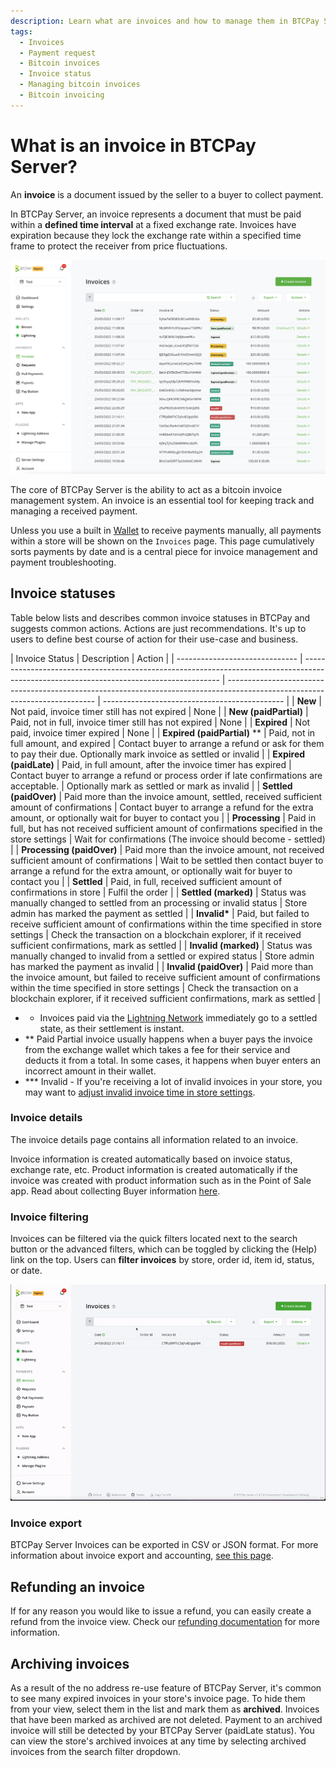 ```yaml
---
description: Learn what are invoices and how to manage them in BTCPay Server.
tags:
  - Invoices
  - Payment request
  - Bitcoin invoices
  - Invoice status
  - Managing bitcoin invoices
  - Bitcoin invoicing
---
```


# What is an invoice in BTCPay Server?

An **invoice** is a document issued by the seller to a buyer to collect payment.

In BTCPay Server, an invoice represents a document that must be paid within a **defined time interval** at a fixed exchange rate. Invoices have expiration because they lock the exchange rate within a specified time frame to protect the receiver from price fluctuations.

![Invoices](./img/invoice/Invoices.png 'BTCPay Server invoices')

The core of BTCPay Server is the ability to act as a bitcoin invoice management system. An invoice is an essential tool for keeping track and managing a received payment.

Unless you use a built in [Wallet](/Wallet.md) to receive payments manually, all payments within a store will be shown on the `Invoices` page. This page cumulatively sorts payments by date and is a central piece for invoice management and payment troubleshooting.

## Invoice statuses

Table below lists and describes common invoice statuses in BTCPay and suggests common actions.
Actions are just recommendations.
It's up to users to define best course of action for their use-case and business.

| Invoice Status                 | Description                                                                                                                             | Action                                                                                                                      |
| ------------------------------ | --------------------------------------------------------------------------------------------------------------------------------------- | --------------------------------------------------------------------------------------------------------------------------- | --------------------------------------------- |
| **New**                        | Not paid, invoice timer still has not expired                                                                                           | None                                                                                                                        |
| **New (paidPartial)**          | Paid, not in full, invoice timer still has not expired                                                                                  | None                                                                                                                        |
| **Expired**                    | Not paid, invoice timer expired                                                                                                         | None                                                                                                                        |
| **Expired (paidPartial)** \*\* | Paid, not in full amount, and expired                                                                                                   | Contact buyer to arrange a refund or ask for them to pay their due. Optionally mark invoice as settled or invalid           |
| **Expired (paidLate)**         | Paid, in full amount, after the invoice timer has expired                                                                               | Contact buyer to arrange a refund or process order if late confirmations are acceptable.                                    | Optionally mark as settled or mark as invalid |
| **Settled (paidOver)**         | Paid more than the invoice amount, settled, received sufficient amount of confirmations                                                 | Contact buyer to arrange a refund for the extra amount, or optionally wait for buyer to contact you                         |
| **Processing**                 | Paid in full, but has not received sufficient amount of confirmations specified in the store settings                                   | Wait for confirmations (The invoice should become - settled)                                                                |
| **Processing (paidOver)**      | Paid more than the invoice amount, not received sufficient amount of confirmations                                                      | Wait to be settled then contact buyer to arrange a refund for the extra amount, or optionally wait for buyer to contact you |
| **Settled**                    | Paid, in full, received sufficient amount of confirmations in store                                                                     | Fulfil the order                                                                                                            |
| **Settled (marked)**           | Status was manually changed to settled from an processing or invalid status                                                             | Store admin has marked the payment as settled                                                                               |
| **Invalid\***                  | Paid, but failed to receive sufficient amount of confirmations within the time specified in store settings                              | Check the transaction on a blockchain explorer, if it received sufficient confirmations, mark as settled                    |
| **Invalid (marked)**           | Status was manually changed to invalid from a settled or expired status                                                                 | Store admin has marked the payment as invalid                                                                               |
| **Invalid (paidOver)**         | Paid more than the invoice amount, but failed to receive sufficient amount of confirmations within the time specified in store settings | Check the transaction on a blockchain explorer, if it received sufficient confirmations, mark as settled                    |

- - Invoices paid via the [Lightning Network](./LightningNetwork.md) immediately go to a settled state, as their settlement is instant.
- \*\* Paid Partial invoice usually happens when a buyer pays the invoice from the exchange wallet which takes a fee for their service and deducts it from a total. In some cases, it happens when buyer enters an incorrect amount in their wallet.
- \*\*\* Invalid - If you're receiving a lot of invalid invoices in your store, you may want to [adjust invalid invoice time in store settings](./FAQ/Stores.md#payment-invalid-if-transactions-fails-to-confirm-minutes-after-invoice-expiration).

### Invoice details

The invoice details page contains all information related to an invoice.

Invoice information is created automatically based on invoice status, exchange rate, etc. Product information is created automatically if the invoice was created with product information such as in the Point of Sale app. Read about collecting Buyer information [here](./FAQ/Stores.md#how-to-collect-additional-buyer-information).

### Invoice filtering

Invoices can be filtered via the quick filters located next to the search button or the advanced filters, which can be toggled by clicking the (Help) link on the top. Users can **filter invoices** by store, order id, item id, status, or date.

![Invoice Filtering](./img/invoice/InvoiceFiltering.gif 'Filter BTCPay Server invoices')

### Invoice export

BTCPay Server Invoices can be exported in CSV or JSON format. For more information about invoice export and accounting, [see this page](./Accounting.md).

## Refunding an invoice

If for any reason you would like to issue a refund, you can easily create a refund from the invoice view. Check our [refunding documentation](/Refund.md) for more information.

## Archiving invoices

As a result of the no address re-use feature of BTCPay Server, it's common to see many expired invoices in your store's invoice page. To hide them from your view, select them in the list and mark them as **archived**. Invoices that have been marked as archived are not deleted. Payment to an archived invoice will still be detected by your BTCPay Server (paidLate status). You can view the store's archived invoices at any time by selecting archived invoices from the search filter dropdown.
